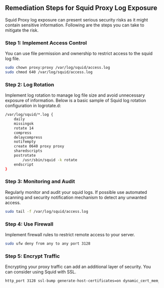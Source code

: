 

## Remediation Steps for Squid Proxy Log Exposure

Squid Proxy log exposure can present serious security risks as it might contain sensitive information. Following are the steps you can take to mitigate the risk.

### Step 1: Implement Access Control
You can use file permission and ownership to restrict access to the squid log file.

```bash
sudo chown proxy:proxy /var/log/squid/access.log
sudo chmod 640 /var/log/squid/access.log
```

### Step 2: Log Rotation
Implement log rotation to manage log file size and avoid unnecessary exposure of information. Below is a basic sample of Squid log rotation configuration in logrotate.d:

```bash
/var/log/squid/*.log {
    daily
    missingok
    rotate 14
    compress
    delaycompress
    notifempty
    create 0640 proxy proxy
    sharedscripts
    postrotate
        /usr/sbin/squid -k rotate
    endscript
}
```

### Step 3: Monitoring and Audit
Regularly monitor and audit your squid logs. If possible use automated scanning and security notification mechanism to detect any unwanted access.

```bash
sudo tail -f /var/log/squid/access.log
```

### Step 4: Use Firewall 
Implement firewall rules to restrict remote access to your server.

```bash
sudo ufw deny from any to any port 3128
```

### Step 5: Encrypt Traffic
Encrypting your proxy traffic can add an additional layer of security. You can consider using Squid with SSL.
```bash
http_port 3128 ssl-bump generate-host-certificates=on dynamic_cert_mem_cache_size=4MB cert=/etc/squid/ssl_cert/myCA.pem
```